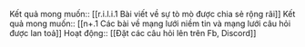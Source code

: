 Kết quả mong muốn:: [[r.i.l.i.1 Bài viết về sự tò mò được chia sẻ rộng rãi]]
Kết quả mong muốn:: [[n+.1 Các bài về mạng lưới niềm tin và mạng lưới câu hỏi được lan toả]]
Hoạt động:: [[Đặt các câu hỏi lên trên Fb, Discord]]